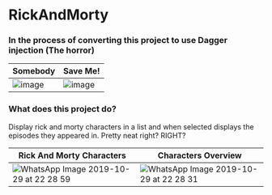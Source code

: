 # RickAndMorty
 
### In the process of converting this project to use Dagger injection (The horror) 

| Somebody | Save Me! |
|---|---|
|![image](https://user-images.githubusercontent.com/15348446/67815432-d1042f80-fa9e-11e9-91e7-8b72a05294eb.png)|![image](https://user-images.githubusercontent.com/15348446/67815345-97332900-fa9e-11e9-86df-583501ca989e.png)|

### What does this project do?

Display rick and morty characters in a list and when selected displays the episodes they appeared in. Pretty neat right? RIGHT?

| Rick And Morty Characters | Characters Overview |
|---|---|
|![WhatsApp Image 2019-10-29 at 22 28 59](https://user-images.githubusercontent.com/15348446/67814465-065b4e00-fa9c-11e9-9eb8-eb6ba99d32b3.jpeg)|![WhatsApp Image 2019-10-29 at 22 28 31](https://user-images.githubusercontent.com/15348446/67814468-08251180-fa9c-11e9-9d1d-aa5a9f757cfb.jpeg)|
